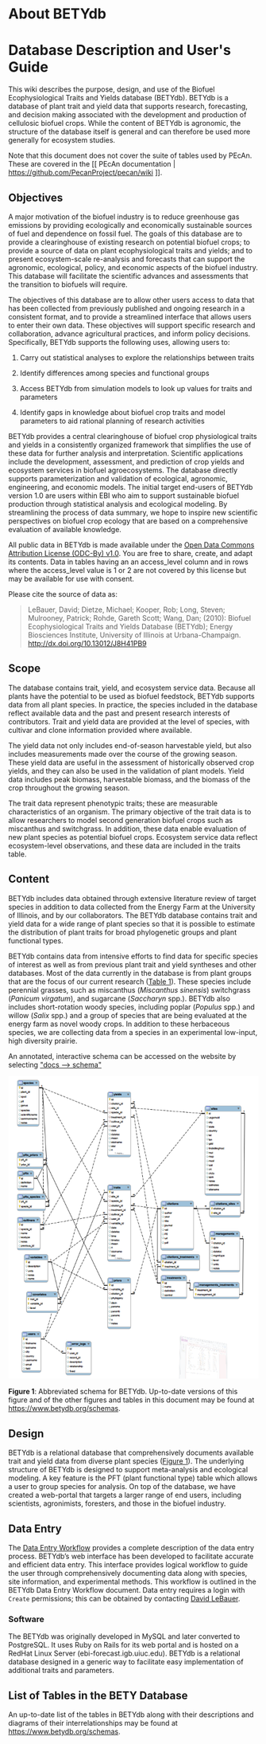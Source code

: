 # About BETYdb

# Database Description and User's Guide 

This wiki describes the purpose, design, and use of the Biofuel
Ecophysiological Traits and Yields database (BETYdb). BETYdb is a
database of plant trait and yield data that supports research,
forecasting, and decision making associated with the development and
production of cellulosic biofuel crops. While the content of BETYdb is
agronomic, the structure of the database itself is general and can
therefore be used more generally for ecosystem studies.

Note that this document does not cover the suite of tables used by PEcAn. 
These are covered in the [[ PEcAn documentation | https://github.com/PecanProject/pecan/wiki ]].

## Objectives

A major motivation of the biofuel industry is to reduce greenhouse gas
emissions by providing ecologically and economically sustainable sources
of fuel and dependence on fossil fuel. The goals of this database are to
provide a clearinghouse of existing research on potential biofuel crops;
to provide a source of data on plant ecophysiological traits and yields;
and to present ecosystem-scale re-analysis and forecasts that can
support the agronomic, ecological, policy, and economic aspects of the
biofuel industry. This database will facilitate the scientific advances
and assessments that the transition to biofuels will require.


The objectives of this database are to allow other users access to data
that has been collected from previously published and ongoing research
in a consistent format, and to provide a streamlined interface that
allows users to enter their own data. These objectives will support
specific research and collaboration, advance agricultural practices, and
inform policy decisions. Specifically, BETYdb supports the following
uses, allowing users to:

1.  Carry out statistical analyses to explore the relationships between
    traits

2.  Identify differences among species and functional groups

3.  Access BETYdb from simulation models to look up values for traits
    and parameters

4.  Identify gaps in knowledge about biofuel crop traits and model
    parameters to aid rational planning of research activities

BETYdb provides a central clearinghouse of biofuel crop physiological
traits and yields in a consistently organized framework that simplifies
the use of these data for further analysis and interpretation.
Scientific applications include the development, assessment, and
prediction of crop yields and ecosystem services in biofuel
agroecosystems. The database directly supports parameterization and
validation of ecological, agronomic, engineering, and economic models.
The initial target end-users of BETYdb version 1.0 are users within EBI
who aim to support sustainable biofuel production through statistical
analysis and ecological modeling. By streamlining the process of data
summary, we hope to inspire new scientific perspectives on biofuel crop
ecology that are based on a comprehensive evaluation of available
knowledge.

All public data in BETYdb is made available under the [Open Data Commons Attribution License (ODC-By) v1.0](http://opendatacommons.org/licenses/by/1-0/). You are free to share, create, and adapt its contents. Data in tables having an an access_level column and in rows where the access_level value is 1 or 2 are not covered by this license but may be available for use with consent.

Please cite the source of data as:

> LeBauer, David; Dietze, Michael; Kooper, Rob; Long, Steven; Mulrooney, Patrick; Rohde, Gareth Scott; Wang, Dan; (2010): Biofuel Ecophysiological Traits and Yields Database (BETYdb); Energy Biosciences Institute, University of Illinois at Urbana-Champaign. http://dx.doi.org/10.13012/J8H41PB9



## Scope


The database contains trait, yield, and ecosystem service data. Because
all plants have the potential to be used as biofuel feedstock, BETYdb
supports data from all plant species. In practice, the species included
in the database reflect available data and the past and present research
interests of contributors. Trait and yield data are provided at the
level of species, with cultivar and clone information provided where
available.

The yield data not only includes end-of-season harvestable yield, but
also includes measurements made over the course of the growing season.
These yield data are useful in the assessment of historically observed
crop yields, and they can also be used in the validation of plant
models. Yield data includes peak biomass, harvestable biomass, and the
biomass of the crop throughout the growing season.

The trait data represent phenotypic traits; these are measurable
characteristics of an organism. The primary objective of the trait data
is to allow researchers to model second generation biofuel crops such as
miscanthus and switchgrass. In addition, these data enable evaluation of
new plant species as potential biofuel crops. Ecosystem service data
reflect ecosystem-level observations, and these data are included in the
traits table.

## Content

BETYdb includes data obtained through extensive literature review of
target species in addition to data collected from the Energy Farm at the
University of Illinois, and by our collaborators. The BETYdb database
contains trait and yield data for a wide range of plant species so that
it is possible to estimate the distribution of plant traits for broad
phylogenetic groups and plant functional types.

BETYdb contains data from intensive efforts to find data for specific
species of interest as well as from previous plant trait and yield
syntheses and other databases. Most of the data currently in the
database is from plant groups that are the focus of our current research
([Table 1](#Table-1)). These species include perennial grasses, such as miscanthus
(*Miscanthus sinensis*) switchgrass (*Panicum virgatum*), and sugarcane
(*Saccharyn* spp.). BETYdb also includes short-rotation woody species,
including poplar (*Populus* spp.) and willow (*Salix* spp.) and a group
of species that are being evaluated at the energy farm as novel woody
crops. In addition to these herbaceous species, we are collecting data
from a species in an experimental low-input, high diversity prairie.

An annotated, interactive schema can be accessed on the website by selecting ["docs --> schema"](https://www.betydb.org/schemas)


![BETYdb Schema as Entity-Relationship Diagram](figures/summarymodel_lg.png "Figure 1")  

**Figure 1**: Abbreviated schema for BETYdb.  Up-to-date versions of this figure and of the other figures and tables in this document may be found at https://www.betydb.org/schemas. 

## Design


BETYdb is a relational database that comprehensively documents available
trait and yield data from diverse plant species ([Figure 1](#Figure-1)). The underlying
structure of BETYdb is designed to support meta-analysis and ecological
modeling. A key feature is the PFT (plant functional type) table which
allows a user to group species for analysis. On top of the database, we
have created a web-portal that targets a larger range of end users,
including scientists, agronimists, foresters, and those in the biofuel
industry.

## Data Entry


The [Data Entry
Workflow](https://authorea.com/users/5574/articles/6800/_show_article)
provides a complete description of the data entry process. BETYdb’s web
interface has been developed to facilitate accurate and efficient data
entry. This interface provides logical workflow to guide the user
through comprehensively documenting data along with species, site
information, and experimental methods. This workflow is outlined in the
BETYdb Data Entry Workflow document. Data entry requires a login with `Create`
permissions; this can be obtained by contacting [David
LeBauer](mailto:dlebauer@illinois.edu).

### Software


The BETYdb was originally developed in MySQL and later converted to PostgreSQL.  It uses Ruby on Rails for its web portal and is hosted on a RedHat Linux Server (ebi-forecast.igb.uiuc.edu). 
BETYdb is a relational database designed in a generic way to facilitate easy
implementation of additional traits and parameters.

## List of Tables in the BETY Database

An up-to-date list of the tables in BETYdb along with their descriptions and diagrams of their interrelationships may be found at https://www.betydb.org/schemas.